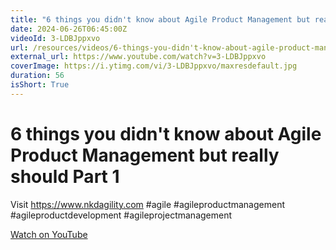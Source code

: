 ```yaml
---
title: "6 things you didn't know about Agile Product Management but really should Part 1"
date: 2024-06-26T06:45:00Z
videoId: 3-LDBJppxvo
url: /resources/videos/6-things-you-didn't-know-about-agile-product-management-but-really-should-part-1
external_url: https://www.youtube.com/watch?v=3-LDBJppxvo
coverImage: https://i.ytimg.com/vi/3-LDBJppxvo/maxresdefault.jpg
duration: 56
isShort: True
---
```


# 6 things you didn't know about Agile Product Management but really should Part 1

Visit https://www.nkdagility.com #agile #agileproductmanagement #agileproductdevelopment #agileprojectmanagement

[Watch on YouTube](https://www.youtube.com/watch?v=3-LDBJppxvo)
